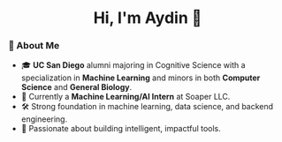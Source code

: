 <h1 align="center">Hi, I'm Aydin 👋</h1>

### 🧠 About Me

- 🎓 **UC San Diego** alumni majoring in Cognitive Science with a specialization in **Machine Learning** and minors in both **Computer Science** and **General Biology**.
- 🧪 Currently a **Machine Learning/AI Intern** at Soaper LLC.
- 🛠️ Strong foundation in machine learning, data science, and backend engineering.
- 🚀 Passionate about building intelligent, impactful tools.
